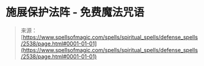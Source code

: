<!--yml

category: 未分类

date: 2024-06-12 18:36:14

-->

# **施展保护法阵** - 免费魔法咒语

> 来源：[https://www.spellsofmagic.com/spells/spiritual_spells/defense_spells/2538/page.html#0001-01-01](https://www.spellsofmagic.com/spells/spiritual_spells/defense_spells/2538/page.html#0001-01-01)
